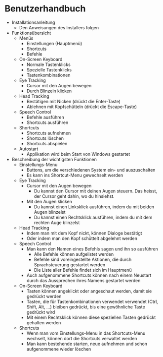 # Benutzerhandbuch
* Installationsanleitung
	* Den Anweisungen des Installers folgen
* Funktionsübersicht
    * Menüs
        * Einstellungen (Hauptmenü)
        * Shortcuts
		* Befehle
    * On-Screen Keyboard
        * Normale Tastenklicks
        * Spezielle Tastenklicks
        * Tastenkombinationen
    * Eye Tracking
        * Cursor mit den Augen bewegen
        * Durch Blinzeln klicken
    * Head Tracking
        * Bestätigen mit Nicken (drückt die Enter-Taste)
        * Ablehnen mit Kopfschütteln (drückt die Escape-Taste)
    * Speech Control
        * Befehle ausführen
        * Shortcuts ausführen
    * Shortcuts
        * Shortcuts aufnehmen
        * Shortcuts löschen
        * Shortcuts abspielen
    * Autostart
        * Applikation wird beim Start von Windows gestartet
* Beschreibung der wichtigsten Funktionen
    * Einstellungs-Menu
        * Buttons, um die verschiedenen System ein- und auszuschalten
        * Es kann ins Shortcut-Menu gewechselt werden
    * Eye Tracking
        * Cursor mit den Augen bewegen
            * Du kannst den Cursor mit deinen Augen steuern. Das heisst, der Cursor geht dahin, wo du hinsiehst.
        * Mit den Augen klicken
            * Du kannst einen Linksklick ausführen, indem du mit beiden Augen blinzelst
            * Du kannst einen Rechtsklick ausführen, indem du mit dem rechten Auge blinzelst
    * Head Tracking
        * Indem man mit dem Kopf nickt, können Dialoge bestätigt
        * Oder indem man den Kopf schüttelt abgelehnt werden
    * Speech Control
        * Man kann den Namen eines Befehls sagen und ihn so ausführen
            * Alle Befehle können aufgelistet werden
            * Befehle sind voreingestellte Aktionen, die durch Sprachsteuerung gestartet werden
            * Die Liste aller Befehle findet sich im Hauptmenü
        * Auch aufgenommene Shortcuts können nach einem Neustart durch das Aussprechen ihres Namens gestartet werden
    * On-Screen Keyboard
        * Tasten können angeklickt oder angeschaut werden, damit sie gedrückt werden
        * Tasten, die für Tastenkombinationen verwendet verwendet (Ctrl, Shift, Alt, ...) bleiben gedrückt, bis eine gewöhnliche Taste gedrückt wird
        * Mit einem Rechtsklick können diese speziellen Tasten gedrückt gehalten werden
    * Shortcuts
        * Wenn man vom Einstellungs-Menu in das Shortcuts-Menu wechselt, können dort die Shortcuts verwaltet werden
        * Man kann bestehende starten, neue aufnehmen und schon aufgenommene wieder löschen